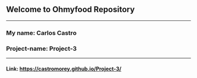 ## **Welcome to Ohmyfood Repository**

---

### **My name:** Carlos Castro

### **Project-name:** Project-3

---

#### **Link:** https://castromorey.github.io/Project-3/
